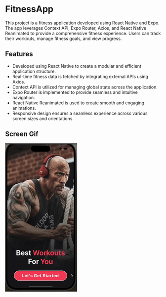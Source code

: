 <h1>FitnessApp</h1>

<p>This project is a fitness application developed using React Native and Expo. The app leverages Context API, Expo Router, Axios, and React Native Reanimated to provide a comprehensive fitness experience. Users can track their workouts, manage fitness goals, and view progress.</p>

<h2>Features</h2>

<ul>
        <li>Developed using React Native to create a modular and efficient application structure.</li>
        <li>Real-time fitness data is fetched by integrating external APIs using Axios.</li>
        <li>Context API is utilized for managing global state across the application.</li>
        <li>Expo Router is implemented to provide seamless and intuitive navigation.</li>
        <li>React Native Reanimated is used to create smooth and engaging animations.</li>
        <li>Responsive design ensures a seamless experience across various screen sizes and orientations.</li>
</ul>

<h2>Screen Gif</h2>

![](gif.gif)